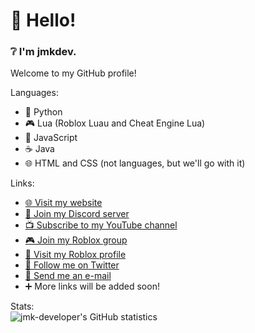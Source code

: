 # 👋 Hello!
### ❔ I'm jmkdev.

Welcome to my GitHub profile!

Languages:
- 🐍 Python
- 🎮 Lua (Roblox Luau and Cheat Engine Lua)
- 📜 JavaScript
- ☕ Java
- 🌐 HTML and CSS (not languages, but we'll go with it)

Links:
- [🌐 Visit my website](https://redirects.jmksite.dev/sites/home)
- [💬 Join my Discord server](http://redirects.jmksite.dev/links/discord/)
- [📺 Subscribe to my YouTube channel](http://redirects.jmksite.dev/links/youtube/)
- [🎮 Join my Roblox group](http://redirects.jmksite.dev/links/robloxgroup/)
- [🏓 Visit my Roblox profile](http://redirects.jmksite.dev/links/roblox/)
- [📢 Follow me on Twitter](http://redirects.jmksite.dev/links/twitterfollow/)
- [📧 Send me an e-mail](http://redirects.jmksite.dev/links/email/)
- ➕ More links will be added soon!

Stats:  
![jmk-developer's GitHub statistics](https://github-readme-stats.vercel.app/api?username=jmk-developer&count_private=true&show_icons=true)
